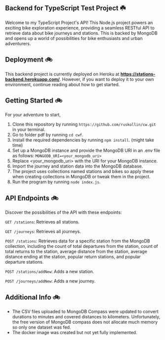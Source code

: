 ## Backend for TypeScript Test Project :shamrock:

Welcome to my TypeScript Project's API! This Node.js project powers an exciting bike exploration experience, providing a seamless RESTful API to retrieve data about bike journeys and stations. This is backed by MongoDB and opens up a world of possibilities for bike enthusiasts and urban adventurers.

## Deployment :bike:

This backend project is currently deployed on Heroku at **https://stations-backend.herokuapp.com/**. However, if you want to deploy it to your own environment, continue reading about how to get started.

## Getting Started :bike:

For your adventure to start,

1. Clone this repository by running `https://github.com/ruskollin/cw.git` in your terminal.
2. Go to folder pdf by running `cd cwf`.
2. Install the required dependencies by running `npm install`. (might take time)
3. Set up a MongoDB instance and provide the MongoDB URI in an .env file as follows: `MONGODB_URI=<your_mongodb_uri>`
4. Replace <your_mongodb_uri> with the URI for your MongoDB instance.
5. Import the journey and station data into the MongoDB database.
6. The project uses collections named stations and bikes so apply these when creating collections in MongoDB or tweak them in the project.
7. Run the program by running `node index.js`.

## API Endpoints :bike:

Discover the possibilities of the API with these endpoints:

`GET /stations`: Retrieves all stations.

`GET /journeys`: Retrieves all journeys.

`POST /stations`: Retrieves data for a specific station from the MongoDB collection, including the count of total departures from the station, count of total returns to the station, average distance from the station, average distance ending at the station, popular return stations, and popular departure stations.

`POST /stations/addNew`: Adds a new station.

`POST /journeys/addNew`: Adds a new journey.

## Additional Info :bike:

 * The CSV files uploaded to MongoDB Compass were updated to convert durations to minutes and covered distances to kilometers. Unfortunately, the free version of MongoDB compass does not allocate much memory so only one dataset was fed.
 * The docker image was created but not yet fully implemented. 
